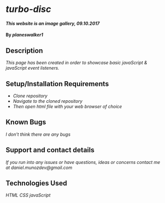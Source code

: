 # _turbo-disc_

#### _This website is an image gallery, 09.10.2017_

#### By _**planeswalker1**_

## Description

_This page has been created in order to showcase basic javaScript & javaScript event listeners._

## Setup/Installation Requirements

* _Clone repository_
* _Navigate to the cloned repository_
* _Then open html file with your web browser of choice_

## Known Bugs

_I don't think there are any bugs_

## Support and contact details

_If you run into any issues or have questions, ideas or concerns contact me at daniel.munozdev@gmail.com_

## Technologies Used

_HTML_
_CSS_
_javaScript_
